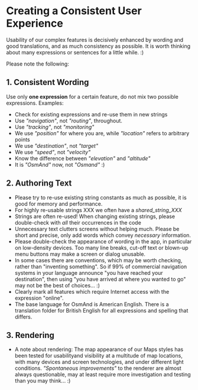 # Creating a Consistent User Experience

Usability of our complex features is decisively enhanced by wording and good translations, and as much consistency as possible. It is worth thinking about many expressions or sentences for a little while. :)

Please note the following:

## 1. Consistent Wording

Use only **one expression** for a certain feature, do not mix two possible expressions. Examples:

* Check for existing expressions and re-use them in new strings
* Use _"navigation"_, not _"routing"_, throughout.
* Use _"tracking"_, not _"monitoring"_
* We use _"position"_ for where you are, while _"location"_ refers to arbitrary points
* We use _"destination"_, not _"target"_
* We use _"speed"_, not _"velocity"_
* Know the difference between _"elevation"_ and _"altitude"_
* It is _"OsmAnd"_ now, not _"Osmand"_  :)

## 2. Authoring Text

* Please try to re-use existing string constants as much as possible, it is good for memory and performance.
* For highly re-usable strings XXX we often have a _shared_string_XXX_
* Strings are often re-used! When changing existing strings, please double-check with _all_ their occurrences in the code
* Unnecessary text clutters screens without helping much. Please be short and precise, only add words which convey _necessary_ information.
* Please double-check the appearance of wording in the app, in particular on low-density devices. Too many line breaks, cut-off text or blown-up menu buttons may make a screen or dialog unusable.
* In some cases there are conventions, which may be worth checking, rather than "inventing something". So if 99% of commercial navigation systems in your language announce "you have reached your destination", then using "you have arrived at where you wanted to go" may not be the best of choices... :)
* Clearly mark all features which require Internet access with the expression "online".
* The base language for OsmAnd is American English. There is a translation folder for British English for all expressions and spelling that differs.

## 3. Rendering

* A note about rendering: The map appearance of our Maps styles has been tested for usabilityand visibility at a multitude of map locations, with many devices and screen technologies, and under different light conditions. _"Spontaneous improvements"_ to the renderer are almost always questionable, may at least require more investigation and testing than you may think... :)
